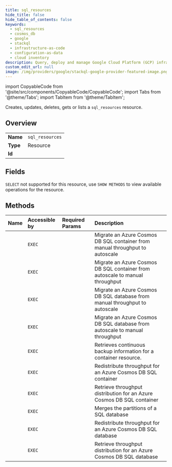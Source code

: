 ```yaml
---
title: sql_resources
hide_title: false
hide_table_of_contents: false
keywords:
  - sql_resources
  - cosmos_db
  - google
  - stackql
  - infrastructure-as-code
  - configuration-as-data
  - cloud inventory
description: Query, deploy and manage Google Cloud Platform (GCP) infrastructure and resources using SQL
custom_edit_url: null
image: /img/providers/google/stackql-google-provider-featured-image.png
---
```


import CopyableCode from '@site/src/components/CopyableCode/CopyableCode';
import Tabs from '@theme/Tabs';
import TabItem from '@theme/TabItem';

Creates, updates, deletes, gets or lists a <code>sql_resources</code> resource.

## Overview
<table><tbody>
<tr><td><b>Name</b></td><td><code>sql_resources</code></td></tr>
<tr><td><b>Type</b></td><td>Resource</td></tr>
<tr><td><b>Id</b></td><td><CopyableCode code="azure.cosmos_db.sql_resources" /></td></tr>
</tbody></table>

## Fields
`SELECT` not supported for this resource, use `SHOW METHODS` to view available operations for the resource.


## Methods
| Name | Accessible by | Required Params | Description |
|:-----|:--------------|:----------------|:------------|
| <CopyableCode code="migrate_sql_container_to_autoscale" /> | `EXEC` | <CopyableCode code="accountName, containerName, databaseName, resourceGroupName, subscriptionId" /> | Migrate an Azure Cosmos DB SQL container from manual throughput to autoscale |
| <CopyableCode code="migrate_sql_container_to_manual_throughput" /> | `EXEC` | <CopyableCode code="accountName, containerName, databaseName, resourceGroupName, subscriptionId" /> | Migrate an Azure Cosmos DB SQL container from autoscale to manual throughput |
| <CopyableCode code="migrate_sql_database_to_autoscale" /> | `EXEC` | <CopyableCode code="accountName, databaseName, resourceGroupName, subscriptionId" /> | Migrate an Azure Cosmos DB SQL database from manual throughput to autoscale |
| <CopyableCode code="migrate_sql_database_to_manual_throughput" /> | `EXEC` | <CopyableCode code="accountName, databaseName, resourceGroupName, subscriptionId" /> | Migrate an Azure Cosmos DB SQL database from autoscale to manual throughput |
| <CopyableCode code="retrieve_continuous_backup_information" /> | `EXEC` | <CopyableCode code="accountName, containerName, databaseName, resourceGroupName, subscriptionId" /> | Retrieves continuous backup information for a container resource. |
| <CopyableCode code="sql_container_redistribute_throughput" /> | `EXEC` | <CopyableCode code="accountName, containerName, databaseName, resourceGroupName, subscriptionId, data__properties" /> | Redistribute throughput for an Azure Cosmos DB SQL container |
| <CopyableCode code="sql_container_retrieve_throughput_distribution" /> | `EXEC` | <CopyableCode code="accountName, containerName, databaseName, resourceGroupName, subscriptionId, data__properties" /> | Retrieve throughput distribution for an Azure Cosmos DB SQL container |
| <CopyableCode code="sql_database_partition_merge" /> | `EXEC` | <CopyableCode code="accountName, databaseName, resourceGroupName, subscriptionId" /> | Merges the partitions of a SQL database |
| <CopyableCode code="sql_database_redistribute_throughput" /> | `EXEC` | <CopyableCode code="accountName, databaseName, resourceGroupName, subscriptionId, data__properties" /> | Redistribute throughput for an Azure Cosmos DB SQL database |
| <CopyableCode code="sql_database_retrieve_throughput_distribution" /> | `EXEC` | <CopyableCode code="accountName, databaseName, resourceGroupName, subscriptionId, data__properties" /> | Retrieve throughput distribution for an Azure Cosmos DB SQL database |

